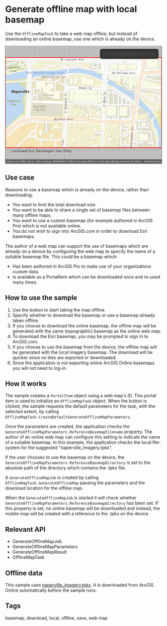 # Generate offline map with local basemap

Use the `OfflineMapTask` to take a web map offline, but instead of downloading an online basemap, use one which is already on the device.

![Image of Generate offline map with local basemap](offlinebasemapbyreference.jpg)

## Use case

Reasons to use a basemap which is already on the device, rather than downloading:

* You want to limit the total download size.
* You want to be able to share a single set of basemap files between many offline maps.
* You want to use a custom basemap (for example authored in ArcGIS Pro) which is not available online.
* You do not wish to sign into ArcGIS.com in order to download Esri basemaps.

The author of a web map can support the use of basemaps which are already on a device by configuring the web map to specify the name of a suitable basemap file. This could be a basemap which:

* Has been authored in ArcGIS Pro to make use of your organizations custom data.
* Is available as a PortalItem which can be downloaded once and re-used many times.

## How to use the sample

1. Use the button to start taking the map offline.
2. Specify whether to download the basemap or use a basemap already taken offline.
3. If you choose to download the online basemap, the offline map will be generated with the same (topographic) basemap as the online web map.
4. To download the Esri basemap, you may be prompted to sign in to ArcGIS.com.
5. If you choose to use the basemap from the device, the offline map will be generated with the local imagery basemap. The download will be quicker since no tiles are exported or downloaded.
6. Since the application is not exporting online ArcGIS Online basemaps you will not need to log-in.

## How it works

The sample creates a `PortalItem` object using a web map's ID. This portal item is used to initialize an `OfflineMapTask` object. When the button is clicked, the sample requests the default parameters for the task, with the selected extent, by calling `OfflineMapTask.CreateDefaultGenerateOfflineMapParameters`.

Once the parameters are created, the application checks the `GenerateOfflineMapParameters.ReferenceBasemapFilename` property. The author of an online web map can configure this setting to indicate the name of a suitable basemap. In this example, the application checks the local file-system for the suggested "naperville_imagery.tpkx".

If the user chooses to use the basemap on the device, the `GenerateOfflineMapParameters.ReferenceBasemapDirectory` is set to the absolute path of the directory which contains the .tpkx file.

A `GenerateOfflineMapJob` is created by calling `OfflineMapTask.GenerateOfflineMap` passing the parameters and the download location for the offline map.

When the `GenerateOfflineMapJob` is started it will check whether `GenerateOfflineMapParameters.ReferenceBasemapDirectory` has been set. If this property is set, no online basemap will be downloaded and instead, the mobile map will be created with a reference to the .tpkx on the device.

## Relevant API

* GenerateOfflineMapJob
* GenerateOfflineMapParameters
* GenerateOfflineMapResult
* OfflineMapTask

## Offline data

This sample uses [naperville_imagery.tpkx](https://arcgis.com/home/item.html?id=85282f2aaa2844d8935cdb8722e22a93). It is downloaded from ArcGIS Online automatically before the sample runs.

## Tags

basemap, download, local, offline, save, web map
